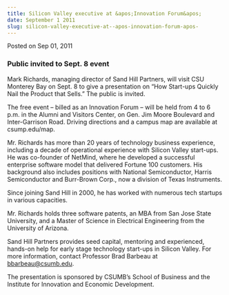 ```yaml
---
title: Silicon Valley executive at &apos;Innovation Forum&apos;
date: September 1 2011
slug: silicon-valley-executive-at--apos-innovation-forum-apos-
---
```





<span class="date">Posted on Sep 01, 2011    </span>
<h3>Public invited to Sept. 8 event</h3>
<p>Mark Richards, managing director of Sand Hill Partners, will
visit CSU Monterey Bay on Sept. 8 to give a presentation on &#x201C;How
Start-ups Quickly Nail the Product that Sells.&#x201D; The public is
invited.</p>
<p>The free event &#x2013; billed as an Innovation Forum &#x2013; will be held
from 4 to 6 p.m. in the Alumni and Visitors Center, on Gen. Jim
Moore Boulevard and Inter-Garrison Road. Driving directions and a
campus map are available at csump.edu/map.</p>
<p>Mr. Richards has more than 20 years of technology business
experience, including a decade of operational experience with
Silicon Valley start-ups. He was co-founder of NetMind, where he
developed a successful enterprise software model that delivered
Fortune 100 customers. His background also includes positions with
National Semiconductor, Harris Semiconductor and Burr-Brown Corp.,
now a division of Texas Instruments.</p>
<p>Since joining Sand Hill in 2000, he has worked with numerous
tech startups in various capacities.</p>
<p>Mr. Richards holds three software patents, an MBA from San Jose
State University, and a Master of Science in Electrical Engineering
from the University of Arizona.</p>
<p>Sand Hill Partners provides seed capital, mentoring and
experienced, hands-on help for early stage technology start-ups in
Silicon Valley. For more information, contact Professor Brad
Barbeau at <a href="mailto:bbarbeau@csumb.edu">bbarbeau@csumb.edu</a>.</p>
<p>The presentation is sponsored by CSUMB&#x2019;s School of Business and
the Institute for Innovation and Economic Development.<br>
&#xA0;</br></p>





